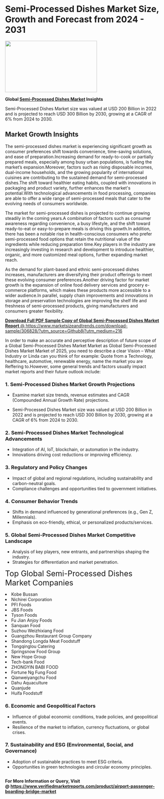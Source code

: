 <H1>Semi-Processed Dishes Market Size, Growth and Forecast from 2024 - 2031</H1><img class="aligncenter size-medium wp-image-584254" src="https://thirdeyenews.in/wp-content/uploads/2024/09/Global-Market-Research-300x168.jpeg" alt="" width="300" height="168" /><p><strong>Global&nbsp;<a href="https://www.marketsizeandtrends.com/download-sample/306828/?utm_source=Github8j?utm_medium=216">Semi-Processed Dishes Market</a> Insights</strong></p><p>Semi-Processed Dishes Market size was valued at USD 200 Billion in 2022 and is projected to reach USD 300 Billion by 2030, growing at a CAGR of 6% from 2024 to 2030.</p><p><h2>Market Growth Insights</h2> <p>The semi-processed dishes market is experiencing significant growth as consumer preferences shift towards convenience, time-saving solutions, and ease of preparation.Increasing demand for ready-to-cook or partially prepared meals, especially among busy urban populations, is fueling the market’s expansion.Moreover, factors such as rising disposable incomes, dual-income households, and the growing popularity of international cuisines are contributing to the sustained demand for semi-processed dishes.The shift toward healthier eating habits, coupled with innovations in packaging and product variety, further enhances the market's potential.With technological advancements in food processing, companies are able to offer a wide range of semi-processed meals that cater to the evolving needs of consumers worldwide.</p> <p><a href="#"></a></p> <p>The market for semi-processed dishes is projected to continue growing steadily in the coming years.A combination of factors such as consumer awareness regarding convenience, a busy lifestyle, and the shift toward ready-to-eat or easy-to-prepare meals is driving this growth.In addition, there has been a notable rise in health-conscious consumers who prefer semi-processed food options that retain the nutritional value of the ingredients while reducing preparation time.Key players in the industry are increasingly investing in research and development to introduce healthier, organic, and more customized meal options, further expanding market reach.</p> <p>As the demand for plant-based and ethnic semi-processed dishes increases, manufacturers are diversifying their product offerings to meet these evolving consumer preferences.Another driving factor for market growth is the expansion of online food delivery services and grocery e-commerce platforms, which makes these products more accessible to a wider audience.In parallel, supply chain improvements and innovations in storage and preservation technologies are improving the shelf life and freshness of semi-processed products, giving manufacturers and consumers greater flexibility.</p> <p><a href="#"></p><p><span class=""><strong>Download Full PDF Sample Copy of Global Semi-Processed Dishes Market Report</strong> @ <a href="https://www.marketsizeandtrends.com/download-sample/306828/?utm_source=Github8j?utm_medium=216" target="_blank">https://www.marketsizeandtrends.com/download-sample/306828/?utm_source=Github8j?utm_medium=216</a></span></p><p>In order to make an accurate and perceptive description of future scope of a Global&nbsp;Semi-Processed Dishes Market Market as Global&nbsp;Semi-Processed Dishes Market Market of 2025, you need to describe a clear Vision &ndash; What Industry or Linda can you think of for example: Quote from a Technology, healthcare, automotive, renewable energy, name the market you are Reffering to.However, some general trends and factors usually impact market reports and their future outlook include:</p><h3>1.&nbsp;<strong>Semi-Processed Dishes Market Growth Projections</strong></h3><ul><li>Examine market size trends, revenue estimates and CAGR (Compounded Annual Growth Rate) projections.</li><li><p>Semi-Processed Dishes Market size was valued at USD 200 Billion in 2022 and is projected to reach USD 300 Billion by 2030, growing at a CAGR of 6% from 2024 to 2030.</p></li></ul><h3>2.&nbsp;<strong>Semi-Processed Dishes Market Technological Advancements</strong></h3><ul><li>Integration of AI, IoT, blockchain, or automation in the industry.</li><li>Innovations driving cost reductions or improving efficiency.</li></ul><h3>3.&nbsp;<strong>Regulatory and Policy Changes</strong></h3><ul><li>Impact of global and regional regulations, including sustainability and carbon-neutral goals.</li><li>Compliance challenges and opportunities tied to government initiatives.</li></ul><h3>4.&nbsp;<strong>Consumer Behavior Trends</strong></h3><ul><li>Shifts in demand influenced by generational preferences (e.g., Gen Z, Millennials).</li><li>Emphasis on eco-friendly, ethical, or personalized products/services.</li></ul><h3>5.&nbsp;<strong>Global Semi-Processed Dishes Market Competitive Landscape</strong></h3><ul><li>Analysis of key players, new entrants, and partnerships shaping the industry.</li><li>Strategies for differentiation and market penetration.</li></ul><p data-pm-slice="1 1 []"><span style="color: inherit; font-family: inherit; font-size: 25px;">Top Global Semi-Processed Dishes Market Companies</span></p><div class="" data-test-id=""><p><li>Kobe Bussan</li><li> Nichirei Corporation</li><li> PFI Foods</li><li> JBS Foods</li><li> Tyson Foods</li><li> Fu Jian Anjoy Foods</li><li> Sanquan Food</li><li> Suzhou Weizhixiang Food</li><li> Guangzhou Restaurant Group Company</li><li> Shandong Longda Meat Foodstuff</li><li> Tongqinglou Catering</li><li> Springsnow Food Group</li><li> New Hope Group</li><li> Tech-bank Food</li><li> ZHONGYIN BABI FOOD</li><li> Fortune Ng Fung Food</li><li> Qianweiyangchu Food</li><li> Dahu Aquaculture</li><li> Quanjude</li><li> Huifa Foodstuff</li></p></div><h3>6.&nbsp;<strong>Economic and Geopolitical Factors</strong></h3><ul><li>Influence of global economic conditions, trade policies, and geopolitical events.</li><li>Resilience of the market to inflation, currency fluctuations, or global crises.</li></ul><h3>7.&nbsp;<strong>Sustainability and ESG (Environmental, Social, and Governance)</strong></h3><ul><li>Adoption of sustainable practices to meet ESG criteria.</li><li>Opportunities in green technologies and circular economy principles.</li></ul><h2><strong style="font-size: 14px;">For More Information or Query, Visit @&nbsp;</strong><a style="background-color: #ffffff; font-size: 14px;" href="https://www.marketsizeandtrends.com/report/semi-processed-dishes-market/" target="_blank">https://www.verifiedmarketreports.com/product/airport-passenger-boarding-bridge-market</a></h2>